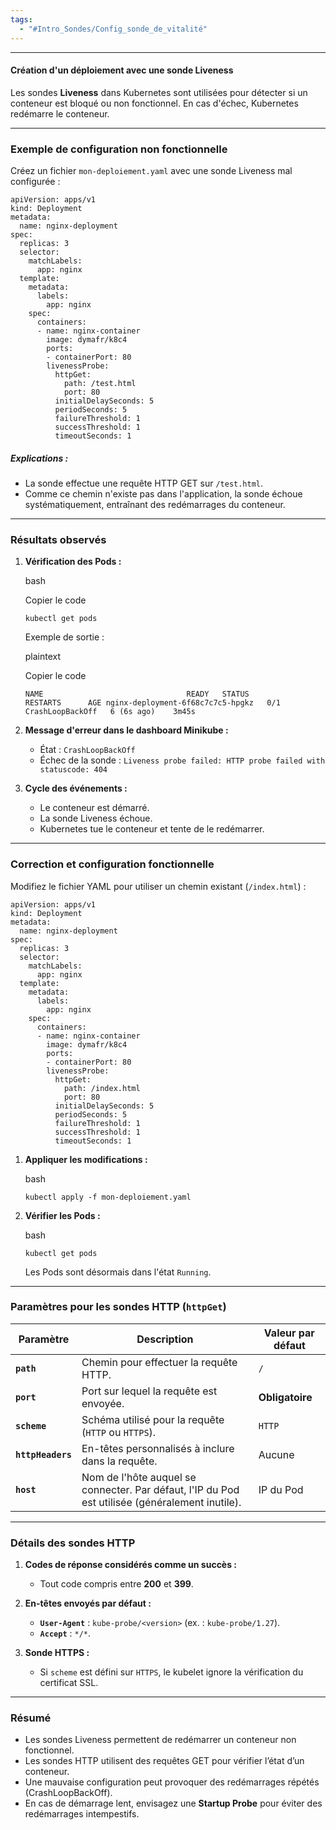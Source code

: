 ```yaml
---
tags:
  - "#Intro_Sondes/Config_sonde_de_vitalité"
---
```

***

#### **Création d'un déploiement avec une sonde Liveness**

Les sondes **Liveness** dans Kubernetes sont utilisées pour détecter si un conteneur est bloqué ou non fonctionnel. En cas d'échec, Kubernetes redémarre le conteneur.

---

### **Exemple de configuration non fonctionnelle**

Créez un fichier `mon-deploiement.yaml` avec une sonde Liveness mal configurée :

	apiVersion: apps/v1
	kind: Deployment
	metadata:
	  name: nginx-deployment
	spec:
	  replicas: 3
	  selector:
	    matchLabels:
	      app: nginx
	  template:
	    metadata:
	      labels:
	        app: nginx
	    spec:
	      containers:
	      - name: nginx-container
	        image: dymafr/k8c4
	        ports:
	        - containerPort: 80
	        livenessProbe:
	          httpGet:
	            path: /test.html
	            port: 80
	          initialDelaySeconds: 5
	          periodSeconds: 5
	          failureThreshold: 1
	          successThreshold: 1
	          timeoutSeconds: 1
	          
##### **Explications :**

- La sonde effectue une requête HTTP GET sur `/test.html`.
- Comme ce chemin n'existe pas dans l'application, la sonde échoue systématiquement, entraînant des redémarrages du conteneur.

---

### **Résultats observés**

1. **Vérification des Pods :**
    
    bash
    
    Copier le code
    
    `kubectl get pods`
    
    Exemple de sortie :
    
    plaintext
    
    Copier le code
    
    `NAME                                READY   STATUS             RESTARTS      AGE nginx-deployment-6f68c7c7c5-hpgkz   0/1     CrashLoopBackOff   6 (6s ago)    3m45s`
    
2. **Message d'erreur dans le dashboard Minikube :**
    
    - État : `CrashLoopBackOff`
    - Échec de la sonde : `Liveness probe failed: HTTP probe failed with statuscode: 404`
3. **Cycle des événements :**
    
    - Le conteneur est démarré.
    - La sonde Liveness échoue.
    - Kubernetes tue le conteneur et tente de le redémarrer.

---

### **Correction et configuration fonctionnelle**

Modifiez le fichier YAML pour utiliser un chemin existant (`/index.html`) :

	apiVersion: apps/v1
	kind: Deployment
	metadata:
	  name: nginx-deployment
	spec:
	  replicas: 3
	  selector:
	    matchLabels:
	      app: nginx
	  template:
	    metadata:
	      labels:
	        app: nginx
	    spec:
	      containers:
	      - name: nginx-container
	        image: dymafr/k8c4
	        ports:
	        - containerPort: 80
	        livenessProbe:
	          httpGet:
	            path: /index.html
	            port: 80
	          initialDelaySeconds: 5
	          periodSeconds: 5
	          failureThreshold: 1
	          successThreshold: 1
	          timeoutSeconds: 1

1. **Appliquer les modifications :**
    
    bash
    
    `kubectl apply -f mon-deploiement.yaml`
    
2. **Vérifier les Pods :**
    
    bash
    
    `kubectl get pods`
    
    Les Pods sont désormais dans l'état `Running`.
    

---

### **Paramètres pour les sondes HTTP (`httpGet`)**

|**Paramètre**|**Description**|**Valeur par défaut**|
|---|---|---|
|**`path`**|Chemin pour effectuer la requête HTTP.|`/`|
|**`port`**|Port sur lequel la requête est envoyée.|**Obligatoire**|
|**`scheme`**|Schéma utilisé pour la requête (`HTTP` ou `HTTPS`).|`HTTP`|
|**`httpHeaders`**|En-têtes personnalisés à inclure dans la requête.|Aucune|
|**`host`**|Nom de l'hôte auquel se connecter. Par défaut, l'IP du Pod est utilisée (généralement inutile).|IP du Pod|

---

### **Détails des sondes HTTP**

1. **Codes de réponse considérés comme un succès :**
    
    - Tout code compris entre **200** et **399**.
2. **En-têtes envoyés par défaut :**
    
    - **`User-Agent`** : `kube-probe/<version>` (ex. : `kube-probe/1.27`).
    - **`Accept`** : `*/*`.
3. **Sonde HTTPS :**
    
    - Si `scheme` est défini sur `HTTPS`, le kubelet ignore la vérification du certificat SSL.

---

### **Résumé**

- Les sondes Liveness permettent de redémarrer un conteneur non fonctionnel.
- Les sondes HTTP utilisent des requêtes GET pour vérifier l’état d’un conteneur.
- Une mauvaise configuration peut provoquer des redémarrages répétés (CrashLoopBackOff).
- En cas de démarrage lent, envisagez une **Startup Probe** pour éviter des redémarrages intempestifs.